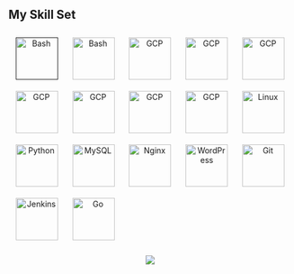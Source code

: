## My Skill Set  

<div align="center" style="display: grid;grid-template-columns: repeat(5, 1fr);">
<a href="" target="_blank"><img style="margin: 10px" src="https://files.codelife.cc/icons/typescript.svg" alt="Bash" height="75" /></a>
<a href="https://developer.mozilla.org/zh-CN/docs/Web/JavaScript" target="_blank"><img style="margin: 10px" src="https://developer.mozilla.org/favicon-192x192.png" alt="Bash" height="75" /></a>
<a href="https://cn.vuejs.org/" target="_blank"><img style="margin: 10px" src="https://files.codelife.cc/icons/vuejs.svg" alt="GCP" height="75" /></a>
<a href="https://vitejs.dev/" target="_blank"><img style="margin: 10px" src="https://files.codelife.cc/icons/vitejs.svg" alt="GCP" height="75" /></a>
<a href="https://zh-hans.reactjs.org/" target="_blank"><img style="margin: 10px" src="https://files.codelife.cc/icons/react.svg" alt="GCP" height="75" /></a>
<a href="https://www.solidjs.com/" target="_blank"><img style="margin: 10px" src="https://www.solidjs.com/img/favicons/apple-touch-icon.png" alt="GCP" height="75" /></a>
<a href="https://element.eleme.cn/#/zh-CN" target="_blank"><img style="margin: 10px" src="https://files.codelife.cc/icons/elementui.svg" alt="GCP" height="75" /></a>
<a href="https://electronjs.org/" target="_blank"><img style="margin: 10px" src="https://files.codelife.cc/icons/electronjs.svg" alt="GCP" height="75" /></a>
<a href="https://flutter.cn/" target="_blank"><img style="margin: 10px" src="https://files.codelife.cc/icons/flutter.svg" alt="GCP" height="75" /></a>
<a href="https://www.linux.org/" target="_blank"><img style="margin: 10px" src="https://profilinator.rishav.dev/skills-assets/linux-original.svg" alt="Linux" height="75" /></a>
<a href="https://www.python.org/" target="_blank"><img style="margin: 10px" src="https://profilinator.rishav.dev/skills-assets/python-original.svg" alt="Python" height="75" /></a>  
<a href="https://www.mysql.com/" target="_blank"><img style="margin: 10px" src="https://profilinator.rishav.dev/skills-assets/mysql-original-wordmark.svg" alt="MySQL" height="75" /></a>  
<a href="https://www.nginx.com/" target="_blank"><img style="margin: 10px" src="https://profilinator.rishav.dev/skills-assets/nginx-original.svg" alt="Nginx" height="75" /></a>  
<a href="https://wordpress.com/" target="_blank"><img style="margin: 10px" src="https://profilinator.rishav.dev/skills-assets/wordpress.png" alt="WordPress" height="75" /></a>  
<a href="https://github.com/" target="_blank"><img style="margin: 10px" src="https://profilinator.rishav.dev/skills-assets/git-scm-icon.svg" alt="Git" height="75" /></a>  
<a href="https://www.jenkins.io/" target="_blank"><img style="margin: 10px" src="https://profilinator.rishav.dev/skills-assets/jenkins-icon.svg" alt="Jenkins" height="75" /></a>  
<a href="https://go.dev/" target="_blank"><img style="margin: 10px" src="https://profilinator.rishav.dev/skills-assets/go-original.svg" alt="Go" height="75" /></a>
</div>


<br/>  

<div align="center">
<img src="https://komarev.com/ghpvc/?username=Z-Howard&&style=flat-square" align="center" />
</div>  

  

<br/>  

